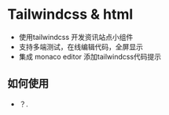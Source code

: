 # Tailwindcss & html

- 使用tailwindcss 开发资讯站点小组件
- 支持多端测试，在线编辑代码，全屏显示
- 集成 monaco editor 添加tailwindcss代码提示
## 如何使用
- ？.
